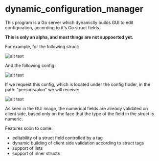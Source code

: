 # dynamic_configuration_manager

This program is a Go server which dynamiclly builds GUI to edit configuration,
according to it's Go struct fields.

**This is only an alpha, and most things are not suppoerted yet.**

For example, for the following struct:

![alt text](https://image.ibb.co/nsRPPo/struct.png)

And the following config:

![alt text](https://image.ibb.co/k1WG4o/config.png)

If we request this config, which is located under the config floder, in the path: "persons/alon" we will receive:

![alt text](https://image.ibb.co/k34sc8/ui.png)

As seen in the GUI image, the numerical fields are already validated on client side, based only on the 
face that the type of the field in the struct is numeric.

Features soon to come:

* editability of a struct field controlled by a tag
* dynamic building of client side validation according to struct tags
* support of lists 
* support of inner structs
